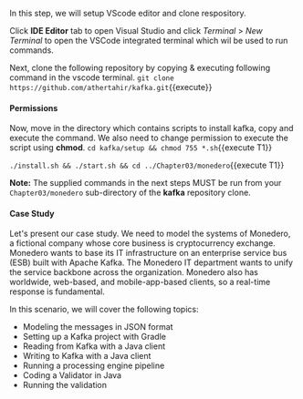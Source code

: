 In this step, we will setup VScode editor and clone respository.

Click **IDE Editor** tab to open Visual Studio and click _Terminal_ > _New Terminal_ to open the VSCode integrated terminal which wil be used to run commands.

Next, clone the following repository by copying & executing following command in the vscode terminal.
`git clone https://github.com/athertahir/kafka.git`{{execute}}

#### Permissions
Now, move in the directory which contains scripts to install kafka, copy and execute the command. We also need to change permission to execute the script using **chmod**.
`cd kafka/setup && chmod 755 *.sh`{{execute T1}} 

`./install.sh && ./start.sh && cd ../Chapter03/monedero`{{execute T1}} 

**Note:**
The supplied commands in the next steps MUST be run from your `Chapter03/monedero` sub-directory of the **kafka** repository clone.

#### Case Study
Let's present our case study. We need to model the systems of Monedero, a fictional company whose core business is cryptocurrency exchange. Monedero wants to base its IT infrastructure on an enterprise service bus (ESB) built with Apache Kafka. The Monedero IT department wants to unify the service backbone across the organization. Monedero also has worldwide, web-based, and mobile-app-based clients, so a real-time response is fundamental.

In this scenario, we will cover the following topics:

- Modeling the messages in JSON format
- Setting up a Kafka project with Gradle
- Reading from Kafka with a Java client
- Writing to Kafka with a Java client
- Running a processing engine pipeline
- Coding a Validator in Java
- Running the validation
